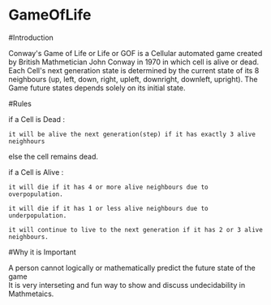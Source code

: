 # GameOfLife


#Introduction

Conway's Game of Life or Life or GOF is a Cellular automated game created by British Mathmetician John Conway in 1970 in which cell is alive or dead.
Each Cell's next generation state is determined by the current state of its 8 neighbours (up, left, down, right, upleft, downright, downleft, upright).
The Game future states depends solely on its initial state.


#Rules

if a Cell is Dead : 
    
    it will be alive the next generation(step) if it has exactly 3 alive neighhours 
else 
    the cell remains dead.
    
 
if a Cell is Alive :

    it will die if it has 4 or more alive neighbours due to overpopulation.
    
    it will die if it has 1 or less alive neighbours due to underpopulation.
    
    it will continue to live to the next generation if it has 2 or 3 alive neighbours.
    
  
  #Why it is Important
  
  A person cannot logically or mathematically predict the future state of the game  
  It is very interseting and fun way to show and discuss undecidability in Mathmetaics.
  
  
